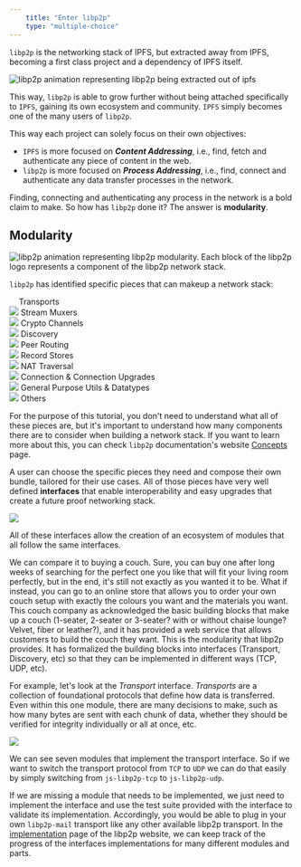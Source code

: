 ```yaml
---
    title: "Enter libp2p"
    type: "multiple-choice"
---
```


`libp2p` is the networking stack of IPFS, but extracted away from IPFS, becoming a first class project and a dependency of IPFS itself.

<div class="flex justify-center mt4 mb4">
    <img class="w-75-ns w-100" src="/tutorial-assets/T0008L03-libp2p-ipfs-animation.gif" alt="libp2p animation representing libp2p being extracted out of ipfs" />
</div>

This way, `libp2p` is able to grow further without being attached specifically to `IPFS`, gaining its own ecosystem and community. `IPFS` simply becomes one of the many users of `libp2p`.

This way each project can solely focus on their own objectives:

- `IPFS` is more focused on *__Content Addressing__*, i.e., find, fetch and authenticate any piece of content in the web. 
- `libp2p` is more focused on *__Process Addressing__*, i.e., find, connect and authenticate any data transfer processes in the network.


Finding, connecting and authenticating any process in the network is a bold claim to make. So how has `libp2p` done it? The answer is **modularity**.

## Modularity

<div class="flex justify-center mv4">
    <img class="w-75-ns w-100" src="/tutorial-assets/T0008L03-libp2p-logo-animation.gif" alt="libp2p animation representing libp2p modularity. Each block of the libp2p logo represents a component of the libp2p network stack." />
</div>

`libp2p` has identified specific pieces that can makeup a network stack:

<div class="flex justify-center mv3 flex-wrap">
    <div class="flex items-center ma1 ph3 pv2 br3 bg-near-white">
        <img src="/tutorial-assets/T0008L03-libp2p-piece-transports.svg" style="width: 0.8rem;">
        <span class="f6 b ml3">Transports</span>
    </div>
    <div class="flex items-center ma1 ph3 pv2 br3 bg-near-white">
        <img src="/tutorial-assets/T0008L03-libp2p-piece-stream-muxers.svg" class="w1">
        <span class="f6 b ml3">Stream Muxers</span>
    </div>
    <div class="flex items-center ma1 ph3 pv2 br3 bg-near-white">
        <img src="/tutorial-assets/T0008L03-libp2p-piece-crypto-channels.svg" class="w1">
        <span class="f6 b ml3">Crypto Channels</span>
    </div>
    <div class="flex items-center ma1 ph3 pv2 br3 bg-near-white">
        <img src="/tutorial-assets/T0008L03-libp2p-piece-discovery.svg" class="w1">
        <span class="f6 b ml3">Discovery</span>
    </div>
    <div class="flex items-center ma1 ph3 pv2 br3 bg-near-white">
        <img src="/tutorial-assets/T0008L03-libp2p-piece-peer-routing.svg" class="w1">
        <span class="f6 b ml3">Peer Routing</span>
    </div>
    <div class="flex items-center ma1 ph3 pv2 br3 bg-near-white">
        <img src="/tutorial-assets/T0008L03-libp2p-piece-record-stores.svg" class="w1">
        <span class="f6 b ml3">Record Stores</span>
    </div>
    <div class="flex items-center ma1 ph3 pv2 br3 bg-near-white">
        <img src="/tutorial-assets/T0008L03-libp2p-piece-nat-traversal.svg" class="w1">
        <span class="f6 b ml3">NAT Traversal</span>
    </div>
    <div class="flex items-center ma1 ph3 pv2 br3 bg-near-white">
        <img src="/tutorial-assets/T0008L03-libp2p-piece-connection-upgrades.svg" class="w1">
        <span class="f6 b ml3">Connection & Connection Upgrades</span>
    </div>
    <div class="flex items-center ma1 ph3 pv2 br3 bg-near-white">
        <img src="/tutorial-assets/T0008L03-libp2p-piece-utils.svg" class="w1">
        <span class="f6 b ml3">General Purpose Utils & Datatypes</span>
    </div>
    <div class="flex items-center ma1 ph3 pv2 br3 bg-near-white">
        <img src="/tutorial-assets/T0008L03-libp2p-piece-others.svg" class="w1">
        <span class="f6 b ml3">Others</span>
    </div>
</div>

For the purpose of this tutorial, you don't need to understand what all of these pieces are, but it's important to understand how many components there are to consider when building a network stack. If you want to learn more about this, you can check `libp2p` documentation's website [Concepts](https://docs.libp2p.io/concepts/) page.

A user can choose the specific pieces they need and compose their own bundle, tailored for their use cases.
All of those pieces have very well defined **interfaces** that enable interoperability and easy upgrades that create a future proof networking stack.

<div class="flex justify-center">
    <img src="/tutorial-assets/T0008L03-libp2p-interfaces.png">
</div>

All of these interfaces allow the creation of an ecosystem of modules that all follow the same interfaces.

We can compare it to buying a couch. Sure, you can buy one after long weeks of searching for the perfect one you like that will fit your living room perfectly, but in the end, it's still not exactly as you wanted it to be.
What if instead, you can go to an online store that allows you to order your own couch setup with exactly the colours you want and the materials you want.
This couch company as acknowledged the basic building blocks that make up a couch (1-seater, 2-seater or 3-seater? with or without chaise lounge? Velvet, fiber or leather?), and it has provided a web service that allows customers to build the couch they want.
This is the modularity that libp2p provides. It has formalized the building blocks into interfaces (Transport, Discovery, etc) so that they can be implemented in different ways (TCP, UDP, etc).


For example, let's look at the *Transport* interface. *Transports* are a collection of foundational protocols that define how data is transferred. Even within this one module, there are many decisions to make, such as how many bytes are sent with each chunk of data, whether they should be verified for integrity individually or all at once, etc.

<div class="flex justify-center">
    <img src="/tutorial-assets/T0008L03-libp2p-interface-transport.png">
</div>

We can see seven modules that implement the transport interface.
So if we want to switch the transport protocol from `TCP` to `UDP` we can do that easily by simply switching from `js-libp2p-tcp` to `js-libp2p-udp`.

If we are missing a module that needs to be implemented, we just need to implement the interface and use the test suite provided with the interface to validate its implementation. Accordingly, you would be able to plug in your own `libp2p-mail` transport like any other available libp2p transport.
In the [implementation](https://libp2p.io/implementations/) page of the libp2p website, we can keep track of the progress of the interfaces implementations for many different modules and parts.
